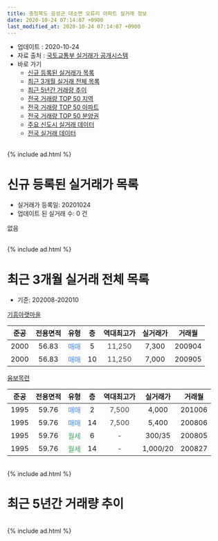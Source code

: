 ```yaml
---
title: 충청북도 음성군 대소면 오류리 아파트 실거래 정보
date: 2020-10-24 07:14:07 +0900
last_modified_at: 2020-10-24 07:14:07 +0900
---
```


* 업데이트 : 2020-10-24
* 자료 출처 : [국토교통부 실거래가 공개시스템](http://rt.molit.go.kr)
* 바로 가기
    * [신규 등록된 실거래가 목록](#신규-등록된-실거래가-목록)
    * [최근 3개월 실거래 전체 목록](#최근-3개월-실거래-전체-목록)
    * [최근 5년간 거래량 추이](#최근-5년간-거래량-추이)
    * [전국 거래량 TOP 50 지역](https://inasie.github.io/apt-trade-info/최근-3개월-전국에서-가장-거래가-많이-발생한-지역)
    * [전국 거래량 TOP 50 아파트](https://inasie.github.io/apt-trade-info/최근-3개월-전국에서-가장-거래가-많이-발생한-아파트)
    * [전국 거래량 TOP 50 분양권](https://inasie.github.io/apt-trade-info/최근-3개월-전국에서-가장-거래가-많이-발생한-분양권)
    * [주요 신도시 실거래 데이터](https://inasie.github.io/apt-trade-info/주요-신도시)
    * [전국 실거래 데이터](https://inasie.github.io/apt-trade-info/전국)
<br>
{% include ad.html %}
<br>

# 신규 등록된 실거래가 목록
* 실거래가 등록일: 20201024
* 업데이트 된 실거래 수: 0 건

없음

<br>
{% include ad.html %}
<br>

# 최근 3개월 실거래 전체 목록
* 기준: 202008-202010


[기흥아랫마을](https://search.naver.com/search.naver?query=%EC%B6%A9%EC%B2%AD%EB%B6%81%EB%8F%84+%EC%9D%8C%EC%84%B1%EA%B5%B0+%EB%8C%80%EC%86%8C%EB%A9%B4+%EC%98%A4%EB%A5%98%EB%A6%AC+%EA%B8%B0%ED%9D%A5%EC%95%84%EB%9E%AB%EB%A7%88%EC%9D%84)

|준공|전용면적|유형|층|역대최고가|실거래가|거래월|
|:---:|:---:|:---:|:---:|:---:|:---:|:---:|
|2000|56.83|<span style="color:#4285f3">매매</span>|5|<span style="color:#444444">11,250</span>|7,300|200904|
|2000|56.83|<span style="color:#4285f3">매매</span>|10|<span style="color:#444444">11,250</span>|7,000|200905|

[융보목련](https://search.naver.com/search.naver?query=%EC%B6%A9%EC%B2%AD%EB%B6%81%EB%8F%84+%EC%9D%8C%EC%84%B1%EA%B5%B0+%EB%8C%80%EC%86%8C%EB%A9%B4+%EC%98%A4%EB%A5%98%EB%A6%AC+%EC%9C%B5%EB%B3%B4%EB%AA%A9%EB%A0%A8)

|준공|전용면적|유형|층|역대최고가|실거래가|거래월|
|:---:|:---:|:---:|:---:|:---:|:---:|:---:|
|1995|59.76|<span style="color:#4285f3">매매</span>|2|<span style="color:#444444">7,500</span>|4,000|201006|
|1995|59.76|<span style="color:#4285f3">매매</span>|14|<span style="color:#444444">7,500</span>|5,400|200806|
|1995|59.76|<span style="color:#34a853">월세</span>|6|<span style="color:#444444">-</span>|300/35|200805|
|1995|59.76|<span style="color:#34a853">월세</span>|14|<span style="color:#444444">-</span>|1,000/20|200827|


<br>
{% include ad.html %}
<br>

# 최근 5년간 거래량 추이


<div style="width:100%;">
    <canvas id="deal_progress" height="200"></canvas>
</div>

<script>
new Chart(document.getElementById("deal_progress"), {
    type: 'line',
    data: {
        labels: ['201510','201511','201512','201601','201602','201603','201604','201605','201606','201607','201608','201609','201610','201611','201612','201701','201702','201703','201704','201705','201706','201707','201708','201709','201710','201711','201712','201801','201802','201803','201804','201805','201806','201807','201808','201809','201810','201811','201812','201901','201902','201903','201904','201905','201906','201907','201908','201909','201910','201911','201912','202001','202002','202003','202004','202005','202006','202007','202008','202009','202010'],
        datasets: [{
            label: '매매',
            pointRadius: 1,
            data: [3, 0, 0, 1, 2, 2, 2, 1, 1, 0, 1, 1, 2, 3, 1, 0, 2, 2, 1, 5, 2, 0, 1, 0, 3, 1, 0, 1, 0, 0, 0, 0, 3, 0, 1, 0, 0, 1, 0, 2, 0, 2, 1, 2, 1, 2, 0, 0, 1, 0, 1, 0, 1, 2, 2, 2, 1, 4, 1, 2, 1],
            borderColor: "rgba(255, 201, 14, 1)",
            backgroundColor: "rgba(255, 201, 14, 0.5)",
            fill: false,
            lineTension: 0
        },{
            label: '전월세',
            pointRadius: 1,
            data: [0, 2, 2, 1, 0, 1, 0, 0, 1, 0, 1, 1, 1, 1, 1, 2, 1, 2, 1, 2, 0, 0, 0, 2, 0, 1, 2, 0, 0, 1, 1, 1, 1, 0, 2, 1, 1, 1, 0, 0, 0, 1, 1, 1, 1, 0, 0, 1, 1, 1, 0, 0, 2, 0, 1, 2, 0, 1, 2, 0, 0],
            borderColor: "rgba(0, 141, 185, 1)",
            backgroundColor: "rgba(0, 141, 185, 0.5)",
            fill: false,
            lineTension: 0
        }
        ]
    },
    options: {
        responsive: true,
        title: {
            display: false
        },
        tooltips: {
            mode: 'index',
            intersect: false
        },
        hover: {
            mode: 'nearest',
            intersect: true
        },
        scales: {
            xAxes: [{
                display: true,
                scaleLabel: {
                    display: true,
                    labelString: '년/월'
                }
            }],
            yAxes: [{
                display: true,
                ticks: {
                    suggestedMin: 0,
                },
                scaleLabel: {
                    display: true,
                    labelString: '실거래 수'
                }
            }]
        }
    }
});

</script>


<br>
{% include ad.html %}
<br>

